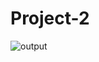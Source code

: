 # Project-2
![output](https://user-images.githubusercontent.com/122848080/219934953-db5559c7-cf73-4aed-9225-e2df7bba92a3.jpg)
